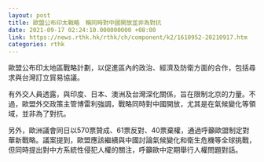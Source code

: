 ```yaml
---
layout: post
title: 歐盟公布印太戰略　稱同時對中國開放並非為對抗
date: 2021-09-17 02:24:10.000000000 +08:00
link: https://news.rthk.hk/rthk/ch/component/k2/1610952-20210917.htm
categories: rthk
---
```


歐盟公布印太地區戰略計劃，以促進區內的政治、經濟及防衛方面的合作，包括尋求與台灣訂立貿易協議。

有外交人員透露，與印度、日本、澳洲及台灣深化關係，旨在限制北京的力量。不過，歐盟外交政策主管博雷利強調，戰略同時對中國開放，尤其是在氣候變化等領域，並非為了對抗。 

另外，歐洲議會同日以570票贊成、61票反對、40票棄權，通過呼籲歐盟制定對華新戰略。議案提到，歐盟應該繼續與中國討論氣候變化和衛生危機等全球挑戰，但同時提出對中方系統性侵犯人權的關注，呼籲歐中定期舉行人權問題對話。
